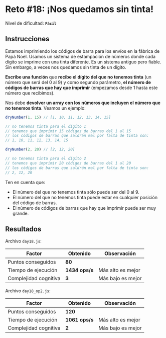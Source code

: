 # Reto #18: ¡Nos quedamos sin tinta!

Nivel de dificultad: **`Fácil`**

## Instrucciones

Estamos imprimiendo los códigos de barra para los envíos en la fábrica de Papá Noel. Usamos un sistema de estampación de números donde cada dígito se imprime con una tinta diferente. Es un sistema antiguo pero fiable. Sin embargo, a veces nos quedamos sin tinta de un dígito.

**Escribe una función** que **recibe el dígito del que no tenemos tinta** (un número que será del 0 al 9) y como segundo parámetro, **el número de códigos de barras que hay que imprimir** (empezamos desde 1 hasta este número que recibimos).

Nos debe **devolver un array con los números que incluyen el número que no tenemos tinta**. Veamos un ejemplo:

``` javascript
dryNumber(1, 15) // [1, 10, 11, 12, 13, 14, 15]

// no tenemos tinta para el dígito 1
// tenemos que imprimir 15 códigos de barras del 1 al 15
// los códigos de barras que saldrán mal por falta de tinta son:
// 1, 10, 11, 12, 13, 14, 15

dryNumber(2, 20) // [2, 12, 20]

// no tenemos tinta para el dígito 2
// tenemos que imprimir 20 códigos de barras del 1 al 20
// los códigos de barras que saldrán mal por falta de tinta son:
// 2, 12, 20
```

Ten en cuenta que:

* El número del que no tenemos tinta sólo puede ser del 0 al 9.
* El número del que no tenemos tinta puede estar en cualquier posición del código de barras.
* El número de códigos de barras que hay que imprimir puede ser muy grande.

## Resultados

Archivo `day18.js`:

| Factor | Obtenido | Observación |
| ------ | ------ | ------ |
| Puntos conseguidos | **80** |  |
| Tiempo de ejecución | **1434 ops/s** | Más alto es mejor
| Complejidad cognitiva | **3** | Más bajo es mejor

Archivo `day18_op2.js`:

| Factor | Obtenido | Observación |
| ------ | ------ | ------ |
| Puntos conseguidos | **120** |  |
| Tiempo de ejecución | **1061 ops/s** | Más alto es mejor
| Complejidad cognitiva | **2** | Más bajo es mejor
